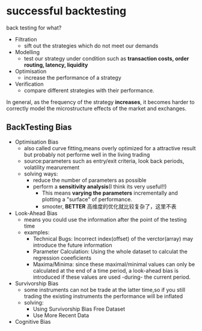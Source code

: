 # successful backtesting
back testing for what?
- Filtration
  - sift out the strategies which do not meet our demands
- Modelling
  - test our strategy under condition such as **transaction costs, order routing, latency, liquidity** 
- Optimisation
  - increase the performance of a strategy
- Verification
  - compare different strategies with their performance.
  
  
In general, as the frequency of the strategy **increases**, it becomes harder to correctly model the 
microstructure effects of the market and exchanges.

## BackTesting Bias
- Optimisation Bias 
  - also called curve fitting,means overly optimized for a attractive result but probably 
  not performe well in the living trading
  - source:parameters such as entry/exit criteria, look back periods, volatility mearurement
  - solving ways:
    - reduce the number of parameters as possible
    - perform a **sensitivity analysis**(I think its very useful!!)
      - This means **varying the parameters** incrementally and plotting a "surface" of performance.
      - smooter, **BETTER** 高维度的优化就比较复杂了，这里不表
- Look-Ahead Bias
  - means you could use the information after the point of the testing time
  - examples:
    - Technical Bugs: Incorrect index(offset) of the verctor(array) may introduce the future information
    - Parameter Calculation: Using the whole dataset to calculat the regression coeeficients
    - Maxima/Minima: since these maximal/minimal values can only be calculated at the end of a time period, a look-ahead 
    bias is introduced if these values are used -during- the current period.
- Survivorship Bias 
  - some instruments can not be trade at the latter time,so if you still trading the existing instruments
  the performance will be inflated
  - solving:
    - Using Survivorship Bias Free Dataset
    - Use More Recent Data
- Cognitive Bias 